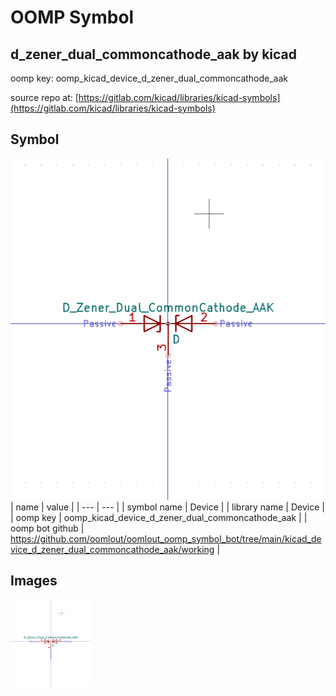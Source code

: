 # OOMP Symbol  
## d_zener_dual_commoncathode_aak  by kicad  
  
oomp key: oomp_kicad_device_d_zener_dual_commoncathode_aak  
  
source repo at: [https://gitlab.com/kicad/libraries/kicad-symbols](https://gitlab.com/kicad/libraries/kicad-symbols)  
## Symbol  
  
[![working.png](working_600.png)](working.png)  
| name | value | 
| --- | --- | 
| symbol name | Device | 
| library name | Device | 
| oomp key | oomp_kicad_device_d_zener_dual_commoncathode_aak | 
| oomp bot github | https://github.com/oomlout/oomlout_oomp_symbol_bot/tree/main/kicad_device_d_zener_dual_commoncathode_aak/working | 
## Images  
  
[![working.png](working_140.png)](working.png)  
